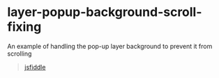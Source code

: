 # layer-popup-background-scroll-fixing

An example of handling the pop-up layer background to prevent it from scrolling

> [jsfiddle](https://jsfiddle.net/eywraw8t/165037/)
